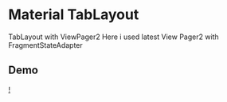 # Material TabLayout
TabLayout with ViewPager2
Here i used latest View Pager2 with FragmentStateAdapter

## Demo
[!](https://user-images.githubusercontent.com/46995327/119235768-bc402e80-bb51-11eb-8b77-1e2a979df5a4.mp4)
